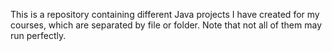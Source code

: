 This is a repository containing different Java projects I have created for my courses, which are separated by file or folder. Note that not all of them may run perfectly.
